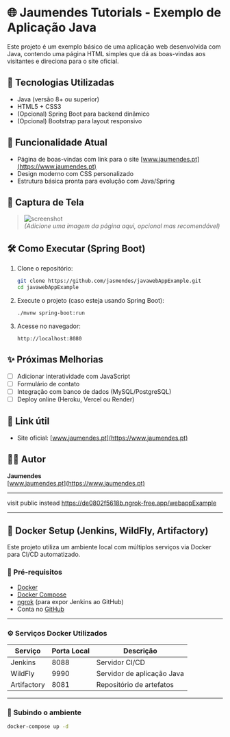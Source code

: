 # 🌐 Jaumendes Tutorials - Exemplo de Aplicação Java

Este projeto é um exemplo básico de uma aplicação web desenvolvida com Java, contendo uma página HTML simples que dá as boas-vindas aos visitantes e direciona para o site oficial.

## 🚀 Tecnologias Utilizadas

- Java (versão 8+ ou superior)
- HTML5 + CSS3
- (Opcional) Spring Boot para backend dinâmico
- (Opcional) Bootstrap para layout responsivo

## 📄 Funcionalidade Atual

- Página de boas-vindas com link para o site [www.jaumendes.pt](https://www.jaumendes.pt)
- Design moderno com CSS personalizado
- Estrutura básica pronta para evolução com Java/Spring

## 📸 Captura de Tela

> ![screenshot](docs/screenshot.png)  
> *(Adicione uma imagem da página aqui, opcional mas recomendável)*

## 🛠️ Como Executar (Spring Boot)

1. Clone o repositório:
    ```bash
    git clone https://github.com/jasmendes/javawebAppExample.git
    cd javawebAppExample
    ```

2. Execute o projeto (caso esteja usando Spring Boot):
    ```bash
    ./mvnw spring-boot:run
    ```

3. Acesse no navegador:
    ```
    http://localhost:8080
    ```

## ✨ Próximas Melhorias

- [ ] Adicionar interatividade com JavaScript
- [ ] Formulário de contato
- [ ] Integração com banco de dados (MySQL/PostgreSQL)
- [ ] Deploy online (Heroku, Vercel ou Render)

## 🔗 Link útil

- Site oficial: [www.jaumendes.pt](https://www.jaumendes.pt)

## 👨‍💻 Autor

**Jaumendes**  
[www.jaumendes.pt](https://www.jaumendes.pt)

---
visit public instead
https://de0802f5618b.ngrok-free.app/webappExample

---
## 🐳 Docker Setup (Jenkins, WildFly, Artifactory)

Este projeto utiliza um ambiente local com múltiplos serviços via Docker para CI/CD automatizado.

### 🔧 Pré-requisitos

- [Docker](https://www.docker.com/)
- [Docker Compose](https://docs.docker.com/compose/)
- [ngrok](https://ngrok.com/) (para expor Jenkins ao GitHub)
- Conta no [GitHub](https://github.com/)

---

### ⚙️ Serviços Docker Utilizados

| Serviço     | Porta Local | Descrição                  |
|-------------|-------------|----------------------------|
| Jenkins     | 8088        | Servidor CI/CD             |
| WildFly     | 9990        | Servidor de aplicação Java |
| Artifactory | 8081        | Repositório de artefatos   |

---

### 🚀 Subindo o ambiente

```bash
docker-compose up -d




